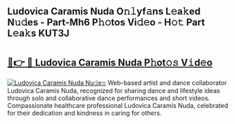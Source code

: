 ## Ludovica Caramis Nuda O𝚗𝚕yf𝚊ns L𝚎a𝚔ed N𝚞𝚍es - Part-Mh6 P𝚑𝚘tos Vi𝚍𝚎o - H𝚘𝚝 Part L𝚎a𝚔s KUT3J

# <h2><a href="http://kfa1a2i.oniu.top/?m=Ludovica+Caramis+Nuda">🔗👉 🔴 Ludovica Caramis Nuda P𝚑ot𝚘𝚜 V𝚒d𝚎o</a></h2>

[![Ludovica Caramis Nuda Nu𝚍e𝚜](https://i.imgur.com/0qMVB7G.gif)](http://kfa1a2i.oniu.top/?m=Ludovica+Caramis+Nuda)
Web-based artist and dance collaborator Ludovica Caramis Nuda, recognized for sharing dance and lifestyle ideas through solo and collaborative dance performances and short videos. Compassionate healthcare professional Ludovica Caramis Nuda, celebrated for their dedication and kindness in caring for others.  
